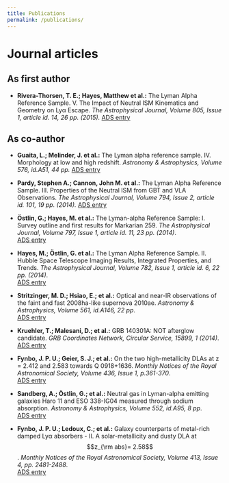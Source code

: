```yaml
---
title: Publications
permalink: /publications/
---
```



# Journal articles #


## As first author ##
+ **Rivera-Thorsen, T. E.; Hayes, Matthew et al.:** The Lyman Alpha Reference
  Sample. V. The Impact of Neutral ISM Kinematics and Geometry on Lyα Escape.
  *The Astrophysical Journal, Volume 805, Issue 1, article id. 14, 26 pp. 
  (2015).*
  [ADS entry](http://adsabs.harvard.edu/cgi-bin/bib_query?arXiv:1503.01157)

## As co-author ##

+ **Guaita, L.; Melinder, J. et al.:** The Lyman alpha reference sample. IV.
  Morphology at low and high redshift. *Astronomy & Astrophysics, Volume 576, 
  id.A51, 44 pp.*
  [ADS entry](http://adsabs.harvard.edu/abs/2015A%26A...576A..51G)

+ **Pardy, Stephen A.; Cannon, John M. et al.:** The Lyman Alpha Reference
  Sample. III. Properties of the Neutral ISM from GBT and VLA Observations.
  *The Astrophysical Journal, Volume 794, Issue 2, article id. 101, 19 pp.
  (2014).*
  [ADS entry](http://adsabs.harvard.edu/abs/2014ApJ...794..101P)

+ **Östlin, G.; Hayes, M. et al.:** The Lyman-alpha Reference Sample: I. Survey
  outline and first results for Markarian 259. *The Astrophysical Journal, 
  Volume 797, Issue 1, article id. 11, 23 pp. (2014)*.  
  [ADS entry](http://adsabs.harvard.edu/abs/2014ApJ...797...11O)

+ **Hayes, M.; Östlin, G. et al.:** The Lyman Alpha Reference Sample. II. Hubble Space Telescope Imaging Results, Integrated Properties, and Trends. 
  *The Astrophysical Journal, Volume 782, Issue 1, article id. 6, 22 pp. (2014)*.  
  [ADS entry](http://adsabs.harvard.edu/abs/2014ApJ...782....6H)

+ **Stritzinger, M. D.; Hsiao, E.; et al.:** Optical and near-IR observations of the faint and fast 2008ha-like supernova 2010ae. *Astronomy & Astrophysics, Volume 561, id.A146, 22 pp*.  
  [ADS entry](http://adsabs.harvard.edu/abs/2014A%26A...561A.146S)

+ **Kruehler, T.; Malesani, D.; et al.:** GRB 140301A: NOT afterglow candidate. *GRB Coordinates Network, Circular Service, 15899, 1 (2014)*.  
  [ADS entry](http://adsabs.harvard.edu/abs/2014GCN..15899...1K)

+ **Fynbo, J. P. U.; Geier, S. J.; et al.:** On the two high-metallicity DLAs at z = 2.412 and 2.583 towards Q 0918+1636. *Monthly Notices of the Royal Astronomical Society, Volume 436, Issue 1, p.361-370*.  
  [ADS entry](http://adsabs.harvard.edu/abs/2013MNRAS.436..361F)

+ **Sandberg, A.; Östlin, G.; et al.:** Neutral gas in Lyman-alpha emitting galaxies Haro 11 and ESO 338-IG04 measured through sodium absorption. *Astronomy & Astrophysics, Volume 552, id.A95, 8 pp*.  
  [ADS entry](http://adsabs.harvard.edu/abs/2013A%26A...552A..95S)

+ **Fynbo, J. P. U.; Ledoux, C.; et al.:** Galaxy counterparts of metal-rich
  damped Lyα absorbers - II. A solar-metallicity and dusty DLA at $$z_{\rm
  abs}= 2.58$$. *Monthly Notices of the Royal Astronomical Society, Volume 413, Issue 4, pp. 2481-2488*.  
  [ADS entry](http://adsabs.harvard.edu/abs/2011MNRAS.413.2481F)

<!-- $$ \int_{-\infty}^{\infty} e^{-i \pi x} d x $$ --> 
